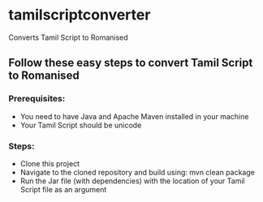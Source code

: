 # tamilscriptconverter
Converts Tamil Script to Romanised

## Follow these easy steps to convert Tamil Script to Romanised

### Prerequisites: 
* You need to have Java and Apache Maven installed in your machine
* Your Tamil Script should be unicode

### Steps:
* Clone this project
* Navigate to the cloned repository and build using: mvn clean package
* Run the Jar file (with dependencies) with the location of your Tamil Script file as an argument
